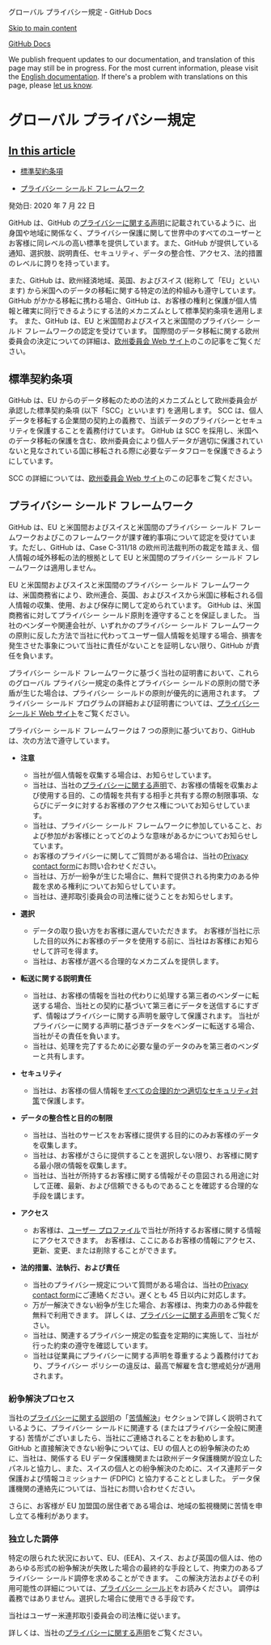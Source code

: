 グローバル プライバシー規定 - GitHub Docs

[Skip to main content](#main-content)

[](/ja)[GitHub Docs](/ja)

We publish frequent updates to our documentation, and translation of this page may still be in progress. For the most current information, please visit the [English documentation](/en). If there's a problem with translations on this page, please [let us know](https://github.com/contact?form[subject]=translation%20issue%20on%20docs.github.com&form[comments]=).

グローバル プライバシー規定
==========

[In this article](/site-policy/privacy-policies/global-privacy-practices#in-this-article)
----------

* [標準契約条項](#標準契約条項)

* [プライバシー シールド フレームワーク](#プライバシー-シールド-フレームワーク)

発効日: 2020 年 7 月 22 日

GitHub は、GitHub の[プライバシーに関する声明](/ja/github/site-policy/github-privacy-statement#githubs-global-privacy-practices)に記載されているように、出身国や地域に関係なく、プライバシー保護に関して世界中のすべてのユーザーとお客様に同レベルの高い標準を提供しています。また、GitHub が提供している通知、選択肢、説明責任、セキュリティ、データの整合性、アクセス、法的措置のレベルに誇りを持っています。

また、GitHub は、欧州経済地域、英国、およびスイス (総称して「EU」といいます) から米国へのデータの移転に関する特定の法的枠組みも遵守しています。 GitHub がかかる移転に携わる場合、GitHub は、お客様の権利と保護が個人情報と確実に同行できるようにする法的メカニズムとして標準契約条項を適用します。 また、GitHub は、EU と米国間およびスイスと米国間のプライバシー シールド フレームワークの認定を受けています。 国際間のデータ移転に関する欧州委員会の決定についての詳細は、[欧州委員会 Web サイト](https://ec.europa.eu/info/law/law-topic/data-protection/international-dimension-data-protection_en)のこの記事をご覧ください。

[](#標準契約条項)[]()標準契約条項
----------

GitHub は、EU からのデータ移転のための法的メカニズムとして欧州委員会が承認した標準契約条項 (以下「SCC」といいます) を適用します。 SCC は、個人データを移転する企業間の契約上の義務で、当該データのプライバシーとセキュリティを保護することを義務付けています。 GitHub は SCC を採用し、米国へのデータ移転の保護を含む、欧州委員会により個人データが適切に保護されていないと見なされている国に移転される際に必要なデータフローを保護できるようにしています。

SCC の詳細については、[欧州委員会 Web サイト](https://ec.europa.eu/info/law/law-topic/data-protection/international-dimension-data-protection/standard-contractual-clauses-scc_en)のこの記事をご覧ください。

[](#プライバシー-シールド-フレームワーク)[]()プライバシー シールド フレームワーク
----------

GitHub は、EU と米国間およびスイスと米国間のプライバシー シールド フレームワークおよびこのフレームワークが課す確約事項について認定を受けています。ただし、GitHub は、Case C-311/18 の欧州司法裁判所の裁定を踏まえ、個人情報の域外移転の法的根拠として EU と米国間のプライバシー シールド フレームワークは適用しません。

EU と米国間およびスイスと米国間のプライバシー シールド フレームワークは、米国商務省により、欧州連合、英国、およびスイスから米国に移転される個人情報の収集、使用、および保存に関して定められています。 GitHub は、米国商務省に対してプライバシー シールド原則を遵守することを保証しました。 当社のベンダーや関連会社が、いずれかのプライバシー シールド フレームワークの原則に反した方法で当社に代わってユーザー個人情報を処理する場合、損害を発生させた事象について当社に責任がないことを証明しない限り、GitHub が責任を負います。

プライバシー シールド フレームワークに基づく当社の証明書において、これらのグローバル プライバシー規定の条件とプライバシー シールドの原則の間で矛盾が生じた場合は、プライバシー シールドの原則が優先的に適用されます。 プライバシー シールド プログラムの詳細および証明書については、[プライバシー シールド Web サイト](https://www.privacyshield.gov/)をご覧ください。

プライバシー シールド フレームワークは 7 つの原則に基づいており、GitHub は、次の方法で遵守しています。

* **注意**
  * 当社が個人情報を収集する場合は、お知らせしています。
  * 当社は、当社の[プライバシーに関する声明](/ja/articles/github-privacy-statement)で、お客様の情報を収集および使用する目的、この情報を共有する相手と共有する際の制限事項、ならびにデータに対するお客様のアクセス権についてお知らせしています。
  * 当社は、プライバシー シールド フレームワークに参加していること、および参加がお客様にとってどのような意味があるかについてお知らせしています。
  * お客様のプライバシーに関してご質問がある場合は、当社の[Privacy contact form](https://github.com/contact/privacy)にお問い合わせください。
  * 当社は、万が一紛争が生じた場合に、無料で提供される拘束力のある仲裁を求める権利についてお知らせしています。
  * 当社は、連邦取引委員会の司法権に従うことをお知らせします。

* **選択**
  * データの取り扱い方をお客様に選んでいただきます。 お客様が当社に示した目的以外にお客様のデータを使用する前に、当社はお客様にお知らせして許可を得ます。
  * 当社は、お客様が選べる合理的なメカニズムを提供します。

* **転送に関する説明責任**
  * 当社は、お客様の情報を当社の代わりに処理する第三者のベンダーに転送する場合、当社との契約に基づいて第三者にデータを送信するにすぎず、情報はプライバシーに関する声明を厳守して保護されます。 当社がプライバシーに関する声明に基づきデータをベンダーに転送する場合、当社がその責任を負います。
  * 当社は、処理を完了するために必要な量のデータのみを第三者のベンダーと共有します。

* **セキュリティ**
  * 当社は、お客様の個人情報を[すべての合理的かつ適切なセキュリティ対策](https://github.com/security)で保護します。

* **データの整合性と目的の制限**
  * 当社は、当社のサービスをお客様に提供する目的にのみお客様のデータを収集します。
  * 当社は、お客様がさらに提供することを選択しない限り、お客様に関する最小限の情報を収集します。
  * 当社は、当社が所持するお客様に関する情報がその意図される用途に対して正確、最新、および信頼できるものであることを確認する合理的な手段を講じます。

* **アクセス**
  * お客様は、[ユーザー プロファイル](https://github.com/settings/profile)で当社が所持するお客様に関する情報にアクセスできます。 お客様は、ここにあるお客様の情報にアクセス、更新、変更、または削除することができます。

* **法的措置、法執行、および責任**
  * 当社のプライバシー規定について質問がある場合は、当社の[Privacy contact form](https://github.com/contact/privacy)にご連絡ください。遅くとも 45 日以内に対応します。
  * 万が一解決できない紛争が生じた場合、お客様は、拘束力のある仲裁を無料で利用できます。 詳しくは、[プライバシーに関する声明](/ja/articles/github-privacy-statement)をご覧ください。
  * 当社は、関連するプライバシー規定の監査を定期的に実施して、当社が行った約束の遵守を確認しています。
  * 当社は従業員にプライバシーに関する声明を尊重するよう義務付けており、プライバシー ポリシーの違反は、最高で解雇を含む懲戒処分が適用されます。

### [](#紛争解決プロセス)[]()紛争解決プロセス ###

当社の[プライバシーに関する説明](/ja/github/site-policy/github-privacy-statement)の「[苦情解決](/ja/github/site-policy/github-privacy-statement#resolving-complaints)」セクションで詳しく説明されているように、プライバシー シールドに関連する (またはプライバシー全般に関連する) 苦情がございましたら、当社にご連絡されることをお勧めします。 GitHub と直接解決できない紛争については、EU の個人との紛争解決のために、当社は、関係する EU データ保護機関または欧州データ保護機関が設立したパネルと協力し、また、スイスの個人との紛争解決のために、スイス連邦データ保護および情報コミッショナー (FDPIC) と協力することとしました。 データ保護機関の連絡先については、当社にお問い合わせください。

さらに、お客様が EU 加盟国の居住者である場合は、地域の監視機関に苦情を申し立てる権利があります。

### [](#独立した調停)[]()独立した調停 ###

特定の限られた状況において、EU、(EEA)、スイス、および英国の個人は、他のあらゆる形式の紛争解決が失敗した場合の最終的な手段として、拘束力のあるプライバシー シールド調停を求めることができます。 この解決方法およびその利用可能性の詳細については、[プライバシー シールド](https://www.privacyshield.gov/article?id=ANNEX-I-introduction)をお読みください。 調停は義務ではありません。選択した場合に使用できる手段です。

当社はユーザー米連邦取引委員会の司法権に従います。

詳しくは、当社の[プライバシーに関する声明](/ja/articles/github-privacy-statement)をご覧ください。
